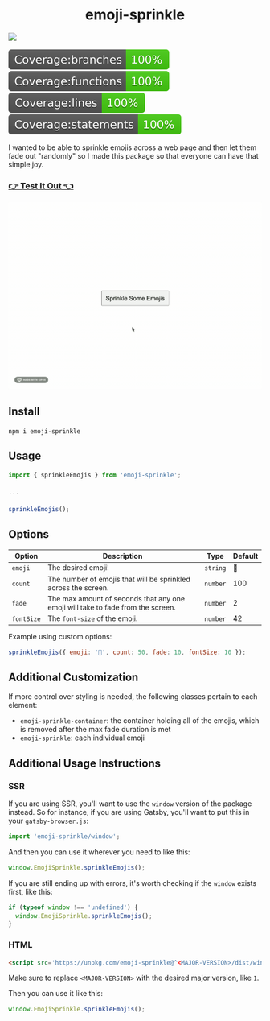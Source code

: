 <h1 align="center">
  emoji-sprinkle
</h1>

![](https://img.shields.io/npm/v/emoji-sprinkle)

![](./badges/badge-branches.svg)
![](./badges/badge-functions.svg)
![](./badges/badge-lines.svg)
![](./badges/badge-statements.svg)

I wanted to be able to sprinkle emojis across a web page and then let them fade out "randomly" so I made this package so that everyone can have that simple joy.

### [👉 Test It Out 👈](https://jessekuntz.github.io/emoji-sprinkle.html)

![](./emoji-sprinkle.gif)

## Install

```shell
npm i emoji-sprinkle
```

## Usage

```js
import { sprinkleEmojis } from 'emoji-sprinkle';

...

sprinkleEmojis();
```

## Options

<table>
  <thead>
    <tr>
      <th>
        Option
      </th>
      <th>
        Description
      </th>
      <th>
        Type
      </th>
      <th>
        Default
      </th>
    </tr>
  </thead>
  <tbody>
    <tr>
      <td>
        <code>emoji</code>
      </td>
      <td>
        The desired emoji!
      </td>
      <td>
        <code>string</code>
      </td>
      <td>
        🧁
      </td>
    </tr>
    <tr>
      <td>
        <code>count</code>
      </td>
      <td>
        The number of emojis that will be sprinkled across the screen.
      </td>
      <td>
        <code>number</code>
      </td>
      <td>
        100
      </td>
    </tr>
    <tr>
      <td>
        <code>fade</code>
      </td>
      <td>
        The max amount of seconds that any one emoji will take to fade from the screen.
      </td>
      <td>
        <code>number</code>
      </td>
      <td>
        2
      </td>
    </tr>
    <tr>
      <td>
        <code>fontSize</code>
      </td>
      <td>
        The <code>font-size</code> of the emoji.
      </td>
      <td>
        <code>number</code>
      </td>
      <td>
        42
      </td>
    </tr>
  </tbody>
</table>

Example using custom options:
```js
sprinkleEmojis({ emoji: '🎉', count: 50, fade: 10, fontSize: 10 });
```

## Additional Customization

If more control over styling is needed, the following classes pertain to each element:
- `emoji-sprinkle-container`: the container holding all of the emojis, which is removed after the max fade duration is met
- `emoji-sprinkle`: each individual emoji

## Additional Usage Instructions

### SSR

If you are using SSR, you'll want to use the `window` version of the package instead. So for instance, if you are using Gatsby, you'll want to put this in your `gatsby-browser.js`:

```js
import 'emoji-sprinkle/window';
```

And then you can use it wherever you need to like this:

```js
window.EmojiSprinkle.sprinkleEmojis();
```

If you are still ending up with errors, it's worth checking if the `window` exists first, like this:

```js
if (typeof window !== 'undefined') {
  window.EmojiSprinkle.sprinkleEmojis();
}
```

### HTML

```html
<script src='https://unpkg.com/emoji-sprinkle@^<MAJOR-VERSION>/dist/window.js'></script>
```

Make sure to replace `<MAJOR-VERSION>` with the desired major version, like `1`.

Then you can use it like this:

```js
window.EmojiSprinkle.sprinkleEmojis();
```

